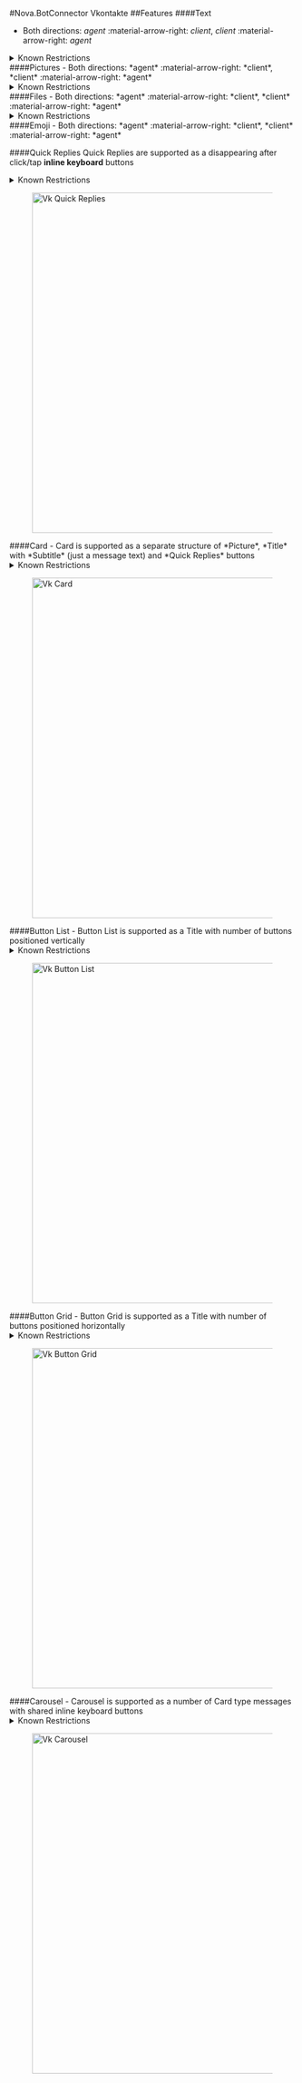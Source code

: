 #Nova.BotConnector Vkontakte
##Features
####Text
- Both directions: *agent* :material-arrow-right: *client*, *client* :material-arrow-right: *agent*

<details><summary>Known Restrictions</summary>
<p>
```
• Maximum normal message length im My Messages: 4096 characters, including emoji
• Business message text character limit: 1000 characters, including emoji
• Each emoji takes several characters (for example, a smiley is 8 characters long, a heart is 7 characters long, etc.)
```
</p>
</details>
####Pictures
- Both directions: *agent* :material-arrow-right: *client*, *client* :material-arrow-right: *agent*

<details><summary>Known Restrictions</summary>
<p>
```
• Picture size limit is: 5 MB
• Possible to attach up to 5 images to a message 
```
</p>
</details>
####Files
- Both directions: *agent* :material-arrow-right: *client*, *client* :material-arrow-right: *agent*

<details><summary>Known Restrictions</summary>
<p>
```
• File size limit is: 200 MB
• Main supported formats:
	• Text documents: DOC, DOCX, XLS, XLSX, RTF
	• Presentations, books: PPT, PPTX, PDF, DJVU, FB2
	• Images: PNG, JPG, GIF, PSD, PS
	• Music: MP3
```
</p>
</details>
####Emoji
- Both directions: *agent* :material-arrow-right: *client*, *client* :material-arrow-right: *agent*

####Quick Replies
Quick Replies are supported as a disappearing after click/tap **inline keyboard** buttons
<details><summary>Known Restrictions</summary>
<p>
```
• Type: message
• Maximum keyboard buttons: 40 (with maximum size 5 x 10)
• Maximum inline keyboard buttons: 10 (with maximum size 5 x 6)
• Maximum button's payload: 255 characters
• Maximum label (text on button): 40 characters
```
</p>
</details>
<figure> <img src="/novadocs/components/botconnector/examples/VkConnectorQuickReplies.png" title="Vk Quick Replies" width="600" height"500"> </a> </figure>
####Card
- Card is supported as a separate structure of *Picture*, *Title* with *Subtitle* (just a message text) and *Quick Replies* buttons
<details><summary>Known Restrictions</summary>
<p>
```
• Type: message
• Picture size limit is: 5 MB
• Possible to attach up to 5 images to a message
• Maximum message length: 4096 characters, including emoji
• Maximum inline keyboard buttons: 10 (with maximum size 5 x 6)
• Maximum button's payload: 255 characters
• Maximum label (text on button): 40 characters
```
</p>
</details>
<figure> <img src="/novadocs/components/botconnector/examples/VkConnectorCard.png" title="Vk Card" width="600" height"500"> </a> </figure>
####Button List
- Button List is supported as a Title with number of buttons positioned vertically 
<details><summary>Known Restrictions</summary>
<p>
```
• Type: message
• Maximum message length: 4096 characters, including emoji
• Maximum inline keyboard buttons: 10 (with maximum size 5 x 6)
• Maximum button's payload: 255 characters
• Maximum label (text on button): 40 characters
```
</p>
</details>
<figure> <img src="/novadocs/components/botconnector/examples/VkConnectorButtonlist.png" title="Vk Button List" width="600" height"500"> </a> </figure>
####Button Grid
- Button Grid is supported as a Title with number of buttons positioned horizontally 
<details><summary>Known Restrictions</summary>
<p>
```
• Type: message
• Maximum message length: 4096 characters, including emoji
• Maximum inline keyboard buttons: 10 (with maximum size 5 x 6)
• Maximum button's payload: 255 characters
• Maximum label (text on button): 40 characters
```
</p>
</details>
<figure> <img src="/novadocs/components/botconnector/examples/VkConnectorButtongrid.png" title="Vk Button Grid" width="600" height"500"> </a> </figure>
####Carousel
- Carousel is supported as a number of Card type messages with shared inline keyboard buttons
<details><summary>Known Restrictions</summary>
<p>
```
• Type: message
• Picture size limit is: 5 MB
• Possible to attach up to 5 images to a message
• Maximum message length: 4096 characters, including emoji
• Maximum inline keyboard buttons: 10 (with maximum size 5 x 6)
• Maximum button's payload: 255 characters
• Maximum label (text on button): 40 characters
```
</p>
</details>
<figure> <img src="/novadocs/components/botconnector/examples/VkConnectorCarousel.png" title="Vk Carousel" width="600" height"500"> </a> </figure>